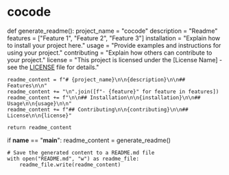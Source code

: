 # cocode
def generate_readme():
    project_name = "cocode"
    description = "Readme"
    features = ["Feature 1", "Feature 2", "Feature 3"]
    installation = "Explain how to install your project here."
    usage = "Provide examples and instructions for using your project."
    contributing = "Explain how others can contribute to your project."
    license = "This project is licensed under the [License Name] - see the [LICENSE](LICENSE) file for details."

    readme_content = f"# {project_name}\n\n{description}\n\n## Features\n\n"
    readme_content += "\n".join([f"- {feature}" for feature in features])
    readme_content += f"\n\n## Installation\n\n{installation}\n\n## Usage\n\n{usage}\n\n"
    readme_content += f"## Contributing\n\n{contributing}\n\n## License\n\n{license}"

    return readme_content

if __name__ == "__main__":
    readme_content = generate_readme()

    # Save the generated content to a README.md file
    with open("README.md", "w") as readme_file:
        readme_file.write(readme_content)
